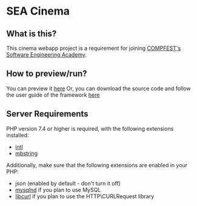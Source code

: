 # SEA Cinema

## What is this?
This cinema webapp project is a requirement for joining [COMPFEST's Software Engineering Academy](https://www.compfest.id/academy/sea). 

## How to preview/run?
You can preview it [here](http://rizalandit.000webhostapp.com/)
Or, you can download the source code and follow the user guide of the framework [here](https://codeigniter4.github.io/userguide/)

## Server Requirements

PHP version 7.4 or higher is required, with the following extensions installed:

- [intl](http://php.net/manual/en/intl.requirements.php)
- [mbstring](http://php.net/manual/en/mbstring.installation.php)

Additionally, make sure that the following extensions are enabled in your PHP:

- json (enabled by default - don't turn it off)
- [mysqlnd](http://php.net/manual/en/mysqlnd.install.php) if you plan to use MySQL
- [libcurl](http://php.net/manual/en/curl.requirements.php) if you plan to use the HTTP\CURLRequest library
